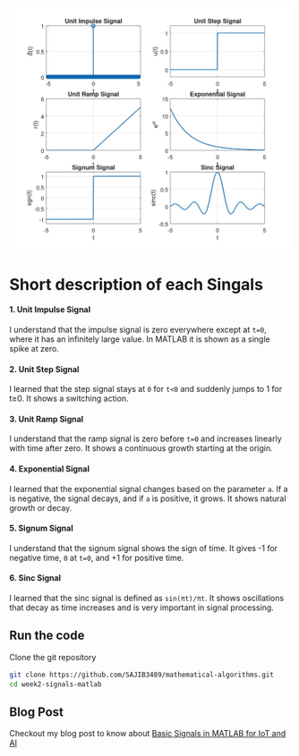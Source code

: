 ![image](/week2-signals-matlab%20/different-types-signals-plot.jpg)

# Short description of each Singals

#### 1. Unit Impulse Signal
I understand that the impulse signal is zero everywhere except at ``t=0``, where it has an infinitely large value. In MATLAB it is shown as a single spike at zero.

#### 2. Unit Step Signal
I learned that the step signal stays at ``0`` for ``t<0`` and suddenly jumps to 1 for t≥0. It shows a switching action.

#### 3. Unit Ramp Signal
I understand that the ramp signal is zero before ``t=0`` and increases linearly with time after zero. It shows a continuous growth starting at the origin.

#### 4. Exponential Signal
I learned that the exponential signal changes based on the parameter ``a``. If a is negative, the signal decays, and if ``a`` is positive, it grows. It shows natural growth or decay.

#### 5. Signum Signal
I understand that the signum signal shows the sign of time. It gives -1 for negative time, ``0`` at ``t=0``, and +1 for positive time.

#### 6. Sinc Signal
I learned that the sinc signal is defined as 
``sin⁡(πt)/πt``. It shows oscillations that decay as time increases and is very important in signal processing.


## Run the code

Clone the git repository

```bash
git clone https://github.com/SAJIB3489/mathematical-algorithms.git
cd week2-signals-matlab 
```

## Blog Post

Checkout my blog post to know about [Basic Signals in MATLAB for IoT and AI](https://dev.to/sajibpra/basic-signals-in-matlab-for-iot-and-ai-1k0k)